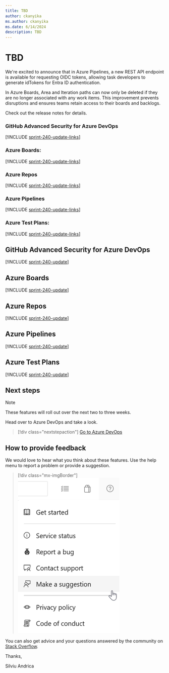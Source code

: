 ```yaml
---
title: TBD
author: ckanyika
ms.author: ckanyika
ms.date: 6/14/2024
description: TBD
---
```

# TBD

We're excited to announce that in Azure Pipelines, a new REST API endpoint is available for requesting OIDC tokens, allowing task developers to generate idTokens for Entra ID authentication.

In Azure Boards, Area and Iteration paths can now only be deleted if they are no longer associated with any work items. This improvement prevents disruptions and ensures teams retain access to their boards and backlogs.

Check out the release notes for details.

### GitHub Advanced Security for Azure DevOps

[!INCLUDE [sprint-240-update-links](includes/ghazdo/sprint-240-update-links.md)]

### Azure Boards:

[!INCLUDE [sprint-240-update-links](includes/boards/sprint-240-update-links.md)]

### Azure Repos

[!INCLUDE [sprint-240-update-links](includes/repos/sprint-240-update-links.md)]

### Azure Pipelines

[!INCLUDE [sprint-240-update-links](includes/pipelines/sprint-240-update-links.md)]

### Azure Test Plans:

[!INCLUDE [sprint-240-update-links](includes/testplans/sprint-240-update-links.md)]

## GitHub Advanced Security for Azure DevOps

[!INCLUDE [sprint-240-update](includes/ghazdo/sprint-240-update.md)]

## Azure Boards

[!INCLUDE [sprint-240-update](includes/boards/sprint-240-update.md)]

## Azure Repos

[!INCLUDE [sprint-240-update](includes/repos/sprint-240-update.md)]

## Azure Pipelines

[!INCLUDE [sprint-240-update](includes/pipelines/sprint-240-update.md)]

## Azure Test Plans

[!INCLUDE [sprint-240-update](includes/testplans/sprint-240-update.md)]


## Next steps

> [!NOTE]
> These features will roll out over the next two to three weeks.

Head over to Azure DevOps and take a look.

> [!div class="nextstepaction"] 
> [Go to Azure DevOps](https://go.microsoft.com/fwlink/?LinkId=307137&campaign=o~msft~docs~product-vsts~release-notes)

## How to provide feedback

We would love to hear what you think about these features. Use the help menu to report a problem or provide a suggestion.

> [!div class="mx-imgBorder"] 
> ![Make a suggestion](../media/make-a-suggestion.png)

You can also get advice and your questions answered by the community on [Stack Overflow](https://stackoverflow.com/questions/tagged/azure-devops).

Thanks,

Silviu Andrica

